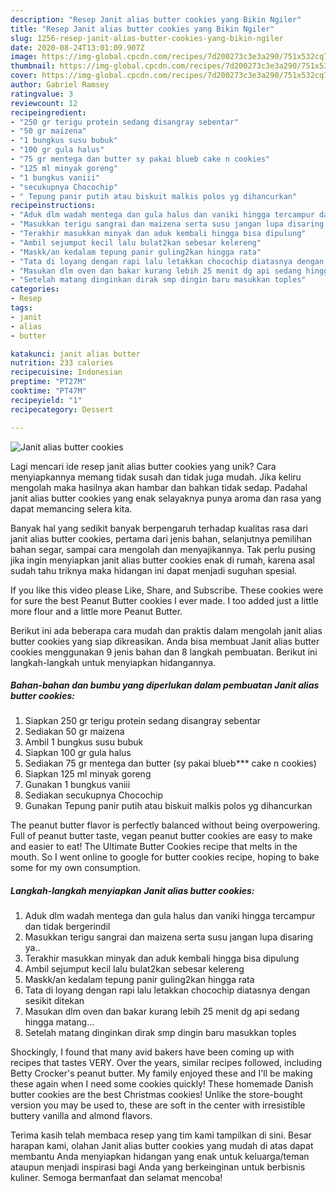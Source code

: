 ```yaml
---
description: "Resep Janit alias butter cookies yang Bikin Ngiler"
title: "Resep Janit alias butter cookies yang Bikin Ngiler"
slug: 1256-resep-janit-alias-butter-cookies-yang-bikin-ngiler
date: 2020-08-24T13:01:09.907Z
image: https://img-global.cpcdn.com/recipes/7d200273c3e3a290/751x532cq70/janit-alias-butter-cookies-foto-resep-utama.jpg
thumbnail: https://img-global.cpcdn.com/recipes/7d200273c3e3a290/751x532cq70/janit-alias-butter-cookies-foto-resep-utama.jpg
cover: https://img-global.cpcdn.com/recipes/7d200273c3e3a290/751x532cq70/janit-alias-butter-cookies-foto-resep-utama.jpg
author: Gabriel Ramsey
ratingvalue: 3
reviewcount: 12
recipeingredient:
- "250 gr terigu protein sedang disangray sebentar"
- "50 gr maizena"
- "1 bungkus susu bubuk"
- "100 gr gula halus"
- "75 gr mentega dan butter sy pakai blueb cake n cookies"
- "125 ml minyak goreng"
- "1 bungkus vaniii"
- "secukupnya Chocochip"
- " Tepung panir putih atau biskuit malkis polos yg dihancurkan"
recipeinstructions:
- "Aduk dlm wadah mentega dan gula halus dan vaniki hingga tercampur dan tidak bergerindil"
- "Masukkan terigu sangrai dan maizena serta susu jangan lupa disaring ya.."
- "Terakhir masukkan minyak dan aduk kembali hingga bisa dipulung"
- "Ambil sejumput kecil lalu bulat2kan sebesar kelereng"
- "Maskk/an kedalam tepung panir guling2kan hingga rata"
- "Tata di loyang dengan rapi lalu letakkan chocochip diatasnya dengan sesikit ditekan"
- "Masukan dlm oven dan bakar kurang lebih 25 menit dg api sedang hingga matang..."
- "Setelah matang dinginkan dirak smp dingin baru masukkan toples"
categories:
- Resep
tags:
- janit
- alias
- butter

katakunci: janit alias butter 
nutrition: 233 calories
recipecuisine: Indonesian
preptime: "PT27M"
cooktime: "PT47M"
recipeyield: "1"
recipecategory: Dessert

---
```



![Janit alias butter cookies](https://img-global.cpcdn.com/recipes/7d200273c3e3a290/751x532cq70/janit-alias-butter-cookies-foto-resep-utama.jpg)

Lagi mencari ide resep janit alias butter cookies yang unik? Cara menyiapkannya memang tidak susah dan tidak juga mudah. Jika keliru mengolah maka hasilnya akan hambar dan bahkan tidak sedap. Padahal janit alias butter cookies yang enak selayaknya punya aroma dan rasa yang dapat memancing selera kita.

Banyak hal yang sedikit banyak berpengaruh terhadap kualitas rasa dari janit alias butter cookies, pertama dari jenis bahan, selanjutnya pemilihan bahan segar, sampai cara mengolah dan menyajikannya. Tak perlu pusing jika ingin menyiapkan janit alias butter cookies enak di rumah, karena asal sudah tahu triknya maka hidangan ini dapat menjadi suguhan spesial.

If you like this video please Like, Share, and Subscribe. These cookies were for sure the best Peanut Butter cookies I ever made. I too added just a little more flour and a little more Peanut Butter.


Berikut ini ada beberapa cara mudah dan praktis dalam mengolah janit alias butter cookies yang siap dikreasikan. Anda bisa membuat Janit alias butter cookies menggunakan 9 jenis bahan dan 8 langkah pembuatan. Berikut ini langkah-langkah untuk menyiapkan hidangannya.

<!--inarticleads1-->

##### Bahan-bahan dan bumbu yang diperlukan dalam pembuatan Janit alias butter cookies:

1. Siapkan 250 gr terigu protein sedang disangray sebentar
1. Sediakan 50 gr maizena
1. Ambil 1 bungkus susu bubuk
1. Siapkan 100 gr gula halus
1. Sediakan 75 gr mentega dan butter (sy pakai blueb*** cake n cookies)
1. Siapkan 125 ml minyak goreng
1. Gunakan 1 bungkus vaniii
1. Sediakan secukupnya Chocochip
1. Gunakan  Tepung panir putih atau biskuit malkis polos yg dihancurkan


The peanut butter flavor is perfectly balanced without being overpowering. Full of peanut butter taste, vegan peanut butter cookies are easy to make and easier to eat! The Ultimate Butter Cookies recipe that melts in the mouth. So I went online to google for butter cookies recipe, hoping to bake some for my own consumption. 

<!--inarticleads2-->

##### Langkah-langkah menyiapkan Janit alias butter cookies:

1. Aduk dlm wadah mentega dan gula halus dan vaniki hingga tercampur dan tidak bergerindil
1. Masukkan terigu sangrai dan maizena serta susu jangan lupa disaring ya..
1. Terakhir masukkan minyak dan aduk kembali hingga bisa dipulung
1. Ambil sejumput kecil lalu bulat2kan sebesar kelereng
1. Maskk/an kedalam tepung panir guling2kan hingga rata
1. Tata di loyang dengan rapi lalu letakkan chocochip diatasnya dengan sesikit ditekan
1. Masukan dlm oven dan bakar kurang lebih 25 menit dg api sedang hingga matang...
1. Setelah matang dinginkan dirak smp dingin baru masukkan toples


Shockingly, I found that many avid bakers have been coming up with recipes that tastes VERY. Over the years, similar recipes followed, including Betty Crocker&#39;s peanut butter. My family enjoyed these and I&#39;ll be making these again when I need some cookies quickly! These homemade Danish butter cookies are the best Christmas cookies! Unlike the store-bought version you may be used to, these are soft in the center with irresistible buttery vanilla and almond flavors. 

Terima kasih telah membaca resep yang tim kami tampilkan di sini. Besar harapan kami, olahan Janit alias butter cookies yang mudah di atas dapat membantu Anda menyiapkan hidangan yang enak untuk keluarga/teman ataupun menjadi inspirasi bagi Anda yang berkeinginan untuk berbisnis kuliner. Semoga bermanfaat dan selamat mencoba!
